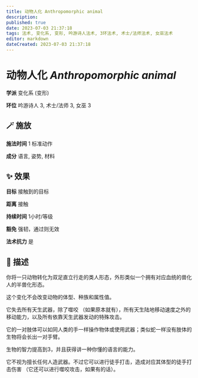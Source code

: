```yaml
---
title: 动物人化 Anthropomorphic animal
description: 
published: true
date: 2023-07-03 21:37:18
tags: 法术, 变化系, 变形, 吟游诗人法术, 3环法术, 术士/法师法术, 女巫法术
editor: markdown
dateCreated: 2023-07-03 21:37:18
---
```


# **动物人化** *Anthropomorphic animal*

**学派** 变化系 (变形) 

**环位** 吟游诗人 3, 术士/法师 3, 女巫 3

## 🪄 施放

**施法时间** 1 标准动作

**成分** 语言, 姿势, 材料

## ✨ 效果 

**目标** 接触到的目标 

**距离** 接触  

**持续时间** 1小时/等级 

**豁免** 强韧，通过则无效

**法术抗力** 是

## 📖 描述

你将一只动物转化为双足直立行走的类人形态，外形类似一个拥有对应血统的兽化人的半兽化形态。

这个变化不会改变动物的体型、种族和属性值。

它失去所有天生武器，除了噬咬 （如果原本就有），所有天生陆地移动速度之外的移动能力，以及所有依靠天生武器发动的特殊攻击。

它的一对肢体可以如同人类的手一样操作物体或使用武器；类似蛇一样没有肢体的生物将会长出一对手臂。

生物的智力提高到3，并且获得讲一种你懂的语言的能力。

它不视为擅长任何人造武器。不过它可以进行徒手打击，造成对应其体型的徒手打击伤害 （它还可以进行噬咬攻击，如果有的话）。
    
